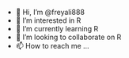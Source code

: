 - 👋 Hi, I’m @freyali888
- 👀 I’m interested in R
- 🌱 I’m currently learning R 
- 💞️ I’m looking to collaborate on R
- 📫 How to reach me ...

<!---
freyali888/freyali888 is a ✨ special ✨ repository because its `README.md` (this file) appears on your GitHub profile.
You can click the Preview link to take a look at your changes.
--->
